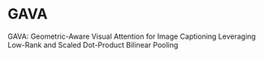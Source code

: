 # GAVA
GAVA: Geometric-Aware Visual Attention for Image Captioning Leveraging Low-Rank and Scaled Dot-Product Bilinear Pooling
